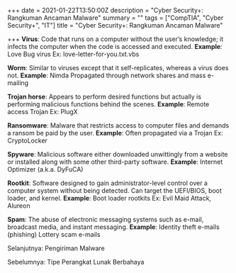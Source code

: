 +++
date = 2021-01-22T13:50:00Z
description = "Cyber Security+: Rangkuman Ancaman Malware"
summary = ""
tags = ["CompTIA", "Cyber Security+", "IT"]
title = "Cyber Security+: Rangkuman Ancaman Malware"

+++
**Virus**: Code that runs on a computer without the user’s knowledge; it infects the computer when the code is accessed and executed.
**Example**: Love Bug virus Ex: love-letter-for-you.txt.vbs

**Worm**: Similar to viruses except that it self-replicates, whereas a virus does not.
**Example**: Nimda Propagated through network shares and mass e-mailing

**Trojan horse**: Appears to perform desired functions but actually is performing malicious functions behind the scenes.
**Example**: Remote access Trojan Ex: PlugX

**Ransomware**: Malware that restricts access to computer files and demands a ransom be paid by the user.
**Example**: Often propagated via a Trojan Ex: CryptoLocker

**Spyware**: Malicious software either downloaded unwittingly from a website or installed along with some other third-party software.
**Example**: Internet Optimizer (a.k.a. DyFuCA)

**Rootkit**: Software designed to gain administrator-level control over a computer system without being detected. Can target the UEFI/BIOS, boot loader, and kernel.
**Example**: Boot loader rootkits Ex: Evil Maid Attack, Alureon

**Spam**: The abuse of electronic messaging systems such as e-mail, broadcast media, and instant messaging.
**Example**: Identity theft e-mails (phishing) Lottery scam e-mails

Selanjutnya: Pengiriman Malware

Sebelumnya: Tipe Perangkat Lunak Berbahaya
